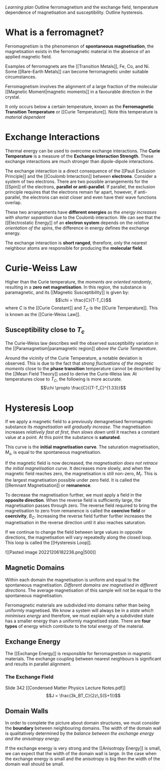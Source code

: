 *Learning plan*
Outline ferromagnetism and the exchange field, temperature dependence of magnetisation and susceptibility.
Outline hysteresis.

# What is a ferromagnet?
Ferromagnetism is the phenomenon of **spontaneous magnetisation**, the magnetisation exists in the ferromagnetic material in the absence of an applied magnetic field.

Examples of ferromagnets are the [[Transition Metals]], Fe, Co, and Ni. Some [[Rare-Earth Metals]] can become ferromagnetic under suitable circumstances.

Ferromagnetism involves the alignment of a large fraction of the molecular [[Magnetic Moment|magnetic moments]] in a favourable direction in the crystal.

It only occurs below a certain temperature, known as the **Ferromagnetic Transition Temperature** or [[Curie Temperature]]. Note this temperature is *material dependent*

# Exchange Interactions
Thermal energy can be used to overcome exchange interactions. The **Curie Temperature** is a measure of the **Exchange Interaction Strength**. These exchange interactions are much stronger than dipole-dipole interactions.

The exchange interaction is a direct consequence of the [[Pauli Exclusion Principle]] and the [[Coulomb Interaction]] between **electrons**. Consider a system of two electrons. There are two possible arrangements for the [[Spin]] of the electrons, **parallel or anti-parallel**. If parallel, the exclusion principle requires that the electrons remain far apart, however, if anti-parallel, the electrons can exist closer and even have their wave functions overlap.

These two arrangements have **different energies** as the *energy increases with shorter separation* due to the Coulomb interaction. We can see that the [[Electrostatic Energy]] of an **electron system** depends on the *relative orientation of the spins*, the difference in energy defines the exchange energy.

The exchange interaction is **short ranged**, therefore, only the nearest neighbour atoms are responsible for producing the **molecular field**.

# Curie-Weiss Law
Higher than the Curie temperature, the *moments are oriented randomly*, resulting in a **zero net magnetisation**. In this region, the substance is paramagnetic, and its [[Magnetic Susceptibility]] is given by: $$\chi = \frac{C}{T-T_C}$$where $C$ is the [[Curie Constant]] and $T_C$ is the [[Curie Temperature]]. This is known as the [[Curie-Weiss Law]].

## Susceptibility close to $T_c$
The Curie-Weiss law describes well the observed susceptibility variation in the [[Paramagnetism|paramagnetic region]] *above the Curie Temperature*.

Around the vicinity of the Curie Temperature, a notable deviation is observed. This is due to the fact that *strong fluctuations of the magnetic moments* close to the **phase transition** temperature cannot be described by the [[Mean Field Theory]] used to derive the Curie-Weiss law. At temperatures close to $T_C$, the following is  more accurate.$$\chi \propto \frac{C}{(T-T_C)^{1.33}}$$


# Hysteresis Loop
If we apply a magnetic field to a previously demagnetised ferromagnetic substance its *magnetisation will gradually increase*. The magnetisation increases *relatively fast at first, then slows down* until it reaches a constant value at a point. At this point the substance is **saturated**. 

This curve is the **initial magnetisation curve**. The saturation magnetisation, $M_s$, is equal to the spontaneous magnetisation.

If the magnetic field is now decreased, the *magnetisation does not retrace the initial magnetisation curve*. It decreases more slowly, and when the magnetic field reaches zero, the magnetisation is still non-zero, $M_r$. This is the largest magnetisation possible under zero field. It is called the [[Remnant Magnetisation]] or **remanence**.

To decrease the magnetisation further, we must apply a field in the **opposite direction**. When the reverse field is sufficiently large, the magnetisation passes through zero. The reverse field required to bring the magnetisation to zero from remanence is called the **coercive field** or **coercivity**, $B_C$. Increasing the reverse field further further increases the magnetisation in the reverse direction until it also reaches saturation.

If we continue to change the field between large values in opposite directions, the magnetisation will vary repeatedly along the closed loop. This loop is called the [[Hysteresis Loop]].

![[Pasted image 20221206182236.png|500]]

## Magnetic Domains
Within each domain the magnetisation is uniform and equal to the spontaneous magnetisation. *Different domains are magnetised in different directions*.
The average magnetisation of this sample will not be equal to the spontaneous magnetisation.

Ferromagnetic materials are subdivided into domains rather than being uniformly magnetised. We know a system will always be in a *state which minimises energy* and therefore, we must explain why a subdivided state has a smaller energy than a uniformly magnetised state.
There are **four types** of energy which contribute to the total energy of the material.

## Exchange Energy
The [[Exchange Energy]] is responsible for ferromagnetism in magnetic materials. The exchange coupling between nearest neighbours is significant and results in parallel alignment.

### The Exchange Field
Slide 342 [[Condensed Matter Physics Lecture Notes.pdf]]
$$J = \frac{3k_BT_C}{2z\,S(S+1)}$$

## Domain Walls
In order to complete the picture about domain structures, we must consider the **boundary** between neighbouring domains. The width of the domain wall is qualitatively determined by the *balance between the exchange energy and the anisotropy energy*.

If the exchange energy is very strong and the [[Anisotropy Energy]] is small, we can expect that the width of the domain wall is large. In the case when the exchange energy is small and the anisotropy is big then the width of the domain wall should be small.